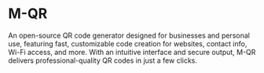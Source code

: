 # M-QR
An open-source QR code generator designed for businesses and personal use, featuring fast, customizable code creation for websites, contact info, Wi-Fi access, and more. With an intuitive interface and secure output, M-QR delivers professional-quality QR codes in just a few clicks.
